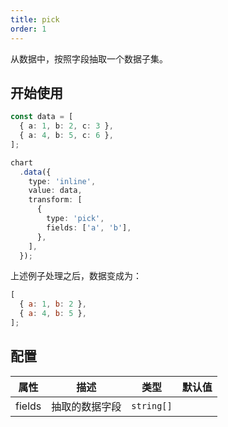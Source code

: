 ```yaml
---
title: pick
order: 1
---
```


从数据中，按照字段抽取一个数据子集。

## 开始使用

```ts
const data = [
  { a: 1, b: 2, c: 3 },
  { a: 4, b: 5, c: 6 },
];

chart
  .data({
    type: 'inline',
    value: data,
    transform: [
      {
        type: 'pick',
        fields: ['a', 'b'],
      },
    ],
  });
```

上述例子处理之后，数据变成为：

```js
[
  { a: 1, b: 2 },
  { a: 4, b: 5 },
];
```

## 配置

| 属性 | 描述 | 类型 | 默认值|
| -------------| ----------------------------------------------------------- | -----------------------------| --------------------|
| fields       | 抽取的数据字段                                                | `string[]`                    |                    |
